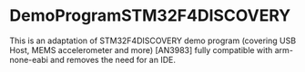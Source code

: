 DemoProgramSTM32F4DISCOVERY
===========================

This is an adaptation of STM32F4DISCOVERY demo program (covering USB Host, MEMS accelerometer and more) [AN3983] fully compatible with arm-none-eabi and removes the need for an IDE.
